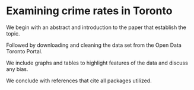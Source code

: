 # Examining crime rates in Toronto

We begin with an abstract and introduction to the paper that establish the topic.

Followed by downloading and cleaning the data set from the Open Data Toronto Portal.

We include graphs and tables to highlight features of the data and discuss any bias. 

We conclude with references that cite all packages utilized. 

